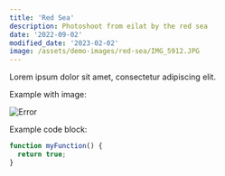 ```yaml
---
title: 'Red Sea'
description: Photoshoot from eilat by the red sea
date: '2022-09-02'
modified_date: '2023-02-02'
image: /assets/demo-images/red-sea/IMG_5912.JPG
---
```


Lorem ipsum dolor sit amet, consectetur adipiscing elit.

Example with image:

![Error](@@baseUrl@@/assets/images/my-logo.png)

Example code block:

```js
function myFunction() {
  return true;
}
```
